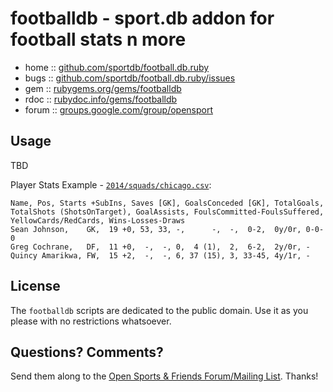 # footballdb - sport.db addon for football stats n more


* home  :: [github.com/sportdb/football.db.ruby](https://github.com/sportdb/football.db.ruby)
* bugs  :: [github.com/sportdb/football.db.ruby/issues](https://github.com/sportdb/football.db.ruby/issues)
* gem   :: [rubygems.org/gems/footballdb](https://rubygems.org/gems/footballdb)
* rdoc  :: [rubydoc.info/gems/footballdb](http://rubydoc.info/gems/footballdb)
* forum :: [groups.google.com/group/opensport](https://groups.google.com/group/opensport)


## Usage

TBD


Player Stats Example - [`2014/squads/chicago.csv`](test/data/major-league-soccer/2014/squads/chicago.csv):

~~~
Name, Pos, Starts +SubIns, Saves [GK], GoalsConceded [GK], TotalGoals, TotalShots (ShotsOnTarget), GoalAssists, FoulsCommitted-FoulsSuffered, YellowCards/RedCards, Wins-Losses-Draws
Sean Johnson,    GK,  19 +0, 53, 33, -,      -,  -,  0-2,  0y/0r, 0-0-0
Greg Cochrane,   DF,  11 +0,  -,  -, 0,  4 (1),  2,  6-2,  2y/0r, -
Quincy Amarikwa, FW,  15 +2,  -,  -, 6, 37 (15), 3, 33-45, 4y/1r, -
~~~


## License

The `footballdb` scripts are dedicated to the public domain.
Use it as you please with no restrictions whatsoever.


## Questions? Comments?

Send them along to the
[Open Sports & Friends Forum/Mailing List](http://groups.google.com/group/opensport).
Thanks!

